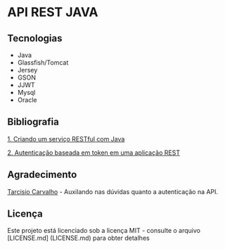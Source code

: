 # API REST JAVA

## Tecnologias
* Java
* Glassfish/Tomcat
* Jersey
* GSON
* JJWT
* Mysql
* Oracle

## Bibliografia
[1. Criando um serviço RESTful com Java](https://www.devmedia.com.br/curso/criando-um-servico-restful-com-java/1465)

[2. Autenticação baseada em token em uma aplicação REST](https://www.linkedin.com/pulse/autentica%C3%A7%C3%A3o-baseada-em-token-uma-aplica%C3%A7%C3%A3o-rest-tarcisio-carvalho/)

## Agradecimento
[Tarcisio Carvalho](https://github.com/tarcCar) - Auxilando nas dúvidas quanto a autenticação na API.

## Licença
Este projeto está licenciado sob a licença MIT - consulte o arquivo [LICENSE.md] (LICENSE.md) para obter detalhes
